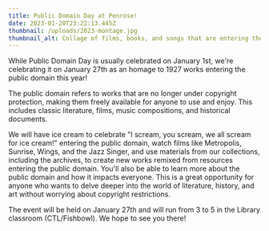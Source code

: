 ```yaml
---
title: Public Domain Day at Penrose!
date: 2023-01-20T23:22:13.445Z
thumbnail: /uploads/2023-montage.jpg
thumbnail_alt: Collage of films, books, and songs that are entering the Public Domain in 2023.
---
```

<!--StartFragment-->

While Public Domain Day is usually celebrated on January 1st, we're celebrating it on January 27th as an homage to 1927 works entering the public domain this year! 

The public domain refers to works that are no longer under copyright protection, making them freely available for anyone to use and enjoy. This includes classic literature, films, music compositions, and historical documents.

We will have ice cream to celebrate "I scream, you scream, we all scream for ice cream!" entering the public domain, watch films like Metropolis, Sunrise, Wings, and the Jazz Singer, and use materials from our collections, including the archives, to create new works remixed from resources entering the public domain. You'll also be able to learn more about the public domain and how it impacts everyone. This is a great opportunity for anyone who wants to delve deeper into the world of literature, history, and art without worrying about copyright restrictions.

The event will be held on January 27th and will run from 3 to 5 in the Library classroom (CTL/Fishbowl). We hope to see you there!

<!--EndFragment-->
